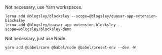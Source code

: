 
Not necessary, use Yarn workspaces.
```
lerna add @blogsley/blocksley --scope=@blogsley/quasar-app-extension-blocksley
lerna add @blogsley/quasar-app-extension-blocksley --scope=@blogsley/blocksley-demo
```
Not necessary, just use Node.
```
yarn add @babel/core @babel/node @babel/preset-env --dev -W
```